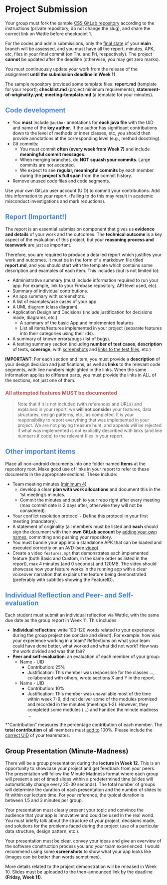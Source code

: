# Project Submission

Your group must fork the sample [CSS GitLab repository](https://gitlab.cecs.anu.edu.au/comp2100/group-project/gp-25s1) according to the instructions (private repository, do not change the slug), and share the correct link on Wattle before checkpoint 1.

For the codes and admin submissions, only the <u>final state</u> of your **main** branch will be assessed, and you must have all the report, minutes, APK, etc, files in your final commit (on Thu and Fri, respectively). The project **cannot** be updated after the deadline (otherwise, you may get zero marks).

You must continuously update your work from the release of the assignment **until the submission deadline in Week 11**.

The sample repository provided some template files: **report.md** (template for your report); **checklist.md** (project minimum requirements); **statement-of-originality.yml**; **meeting-template.md** (a template for your minutes).

## <span style="color:#4a86e8">Code development</span>

- You **must** include `@author` annotations for **each java file** with the UID and name of the **key author**. If the author has significant contributions down to the level of methods or inner classes, etc, you should then provide annotations at the corresponding level (e.g., method docstring).
- Git commits:
  - You must commit **often (every week from Week 7)** and include **meaningful commit messages**.
  - When merging branches, do **NOT squash your commits**. Large commits are not accepted.
  - We expect to see **regular, meaningful commits** by each member during the **project's full span** from the commit history.
- Remove unused code files and code segments.

Use your own GitLab user account (UID) to commit your contributions. Add this information to your report. (Failing to do this may result in academic misconduct investigations and mark reductions).


## <span style="color:#4a86e8">Report (Important!)</span>
The report is an essential submission component that gives us **evidence and details** 
of your work and the outcomes. The **technical outcome** is a key aspect of the 
evaluation of this project, but your **reasoning process and teamwork** are just as important.

Therefore, you are required to produce a detailed report which justifies your work 
and outcomes. It must be in the form of a markdown file titled **report.md**, and 
you should start with the template which contains some description and examples of 
each item. This includes (but is not limited to):
- Administrative summary (must include information required to run your app. For example, link to your Firebase repository, API level used, etc).
- Summary of individual contributions.
- An app summary with screenshots.
- A list of examples/use cases of your app.
- A UML diagram (class diagram).
- Application Design and Decisions (include justification for decisions made, diagrams, etc.)
  - A summary of the basic App and implemented features
  - List all items/features implemented in your project (separate features into their categories using their ids).
- A summary of known errors/bugs (list of bugs).
- A testing summary section (including **number of test cases**, **description** of tests, 
  **coverage**, with <u>screenshots</u> and <u>links to the test files</u>, etc.)

**IMPORTANT**: For each section and item, you must provide a **description** of your 
design decision and justifications, as well as **links** to the relevant code segments, 
with line numbers highlighted in the links. When the same information applies to 
different parts, you must provide the links in ALL of the sections, not just one of them.

### <span style="color:#c95757">All attempted features MUST be documented</span>

> Note that if it is not included (with references and URLs) and explained in your report, we **will not consider** your features, data structures, design patterns, etc., as completed. It is your responsibility to report everything that was implemented in your project. We are not playing treasure hunt, and appeals will be rejected if what was implemented is not explicitly described with links (and line numbers if code) to the relevant files in your report.


## <span style="color:#4a86e8">Other important items</span>

Place all non-android documents into one folder named **Items** at the repository root. 
Make good use of links in your report to refer to these documents in the appropriate sections. These include:

- Team meeting minutes (<u>minimum 4)</u>
  - develop a clear **plan with work allocations** and document this in the 1st meeting’s minutes.
  - Commit the minutes and push to your repo right after every meeting (max commit date is 2 days after, otherwise they will not be considered).
- Your conflict resolution protocol - Define this protocol in your first meeting (mandatory).
- A statement of originality (all members must be listed and **each** should sign the document with their **own GitLab account** by <u>adding your own names,</u> committing and pushing your repository.
- You must bundle your app into a standalone APK that can be loaded and executed correctly on an AVD (see [<u>video)</u>](https://gitlab.cecs.anu.edu.au/comp2100/student-resources/comp2100-lab-videos/-/blob/main/gp-resources/GPAPKGenerationGuide.mp4?ref_type=heads).
- Create a video `features.mp4` that demonstrates each implemented feature (both Basic and Custom, in the same order as listed in the report), max 4 minutes (and 0 seconds) and 120MB. The video should showcase how your feature works in the running app with a clear voiceover narration that explains the feature being demonstrated (preferably with subtitles showing the FeatureID).

## <span style="color:#4a86e8">Individual Reflection and Peer- and Self-evaluation</span>

Each student must submit an individual reflection via Wattle, with the same due date as the group report in Week 11. This includes:

- **Individual reflection**: write 100-120 words related to your experience during the group project (be concise and direct). For example: how was your experience working in a team? Reflections on what your team could have done better, what worked and what did not work? How was the work divided and was that fair?
- **Peer and self-evaluation**: an evaluation of each member of your group:
  - Name - UID
    - Contribution: 25%
    - Justification: This member was responsible for the classes …, collaborated with others, wrote sections X and Y in the report.
  - Name - UID
    - Contribution: 10%
    - Justification: This member was unavailable most of the time within week 7-9, did not deliver some of the modules promised and recorded in the minutes (meetings 1-2). However, they completed some modules (…) and handled the minute madness ...

*"Contribution" measures the percentage contribution of each member. The **total contribution** of all members must <u>add to</u> 100%. Please include the <u>correct UID</u> of your teammates.

## Group Presentation (Minute-Madness)

There will be a group presentation during the **lecture in Week 12**. This is an opportunity to showcase your project and get feedback from your peers. The presentation will follow the Minute Madness format where each group will present a set of timed slides within a predetermined time (slides will automatically change every 20-30 seconds). The total number of groups will determine the duration of each presentation and the number of slides to fit within our lecture time. For your reference, the typical duration is between 1.5 and 2 minutes per group.

Your presentation must clearly present your topic and convince the audience that your app is innovative and could be used in the real world. You must briefly talk about the structure of your project, decisions made, and solutions for the problems faced during the project (use of a particular data structure, design pattern, etc.).

Your presentation must be clear, convey your ideas and give an overview of the software construction process you and your team experienced. I would recommend using some **screenshots** to show what your app looks like (images can be better than words sometimes).

More details related to the project demonstration will be released in Week 10. Slides must be uploaded to the then-announced link by the deadline **(Friday, Week 11)**. 
